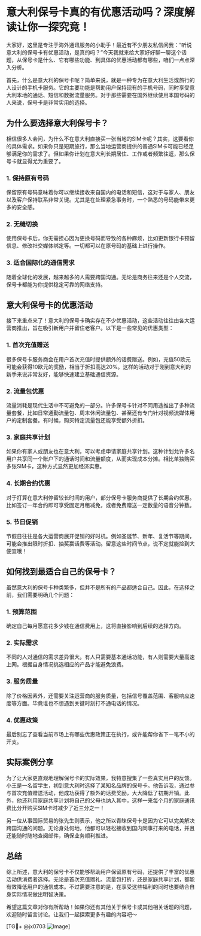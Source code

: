 # 意大利保号卡真的有优惠活动吗？深度解读让你一探究竟！

大家好，这里是专注于海外通讯服务的小助手！最近有不少朋友私信问我：“听说意大利的保号卡有优惠活动，是真的吗？”今天我就来给大家好好聊一聊这个话题，从保号卡是什么、它有哪些功能、到具体的优惠活动都有哪些，咱们一点点深入分析。

首先，什么是意大利的保号卡呢？简单来说，就是一种专为在意大利生活或旅行的人设计的手机卡服务。它的主要功能是帮助用户保持现有的手机号码，同时享受意大利本地的通话、短信和数据流量服务。对于那些需要在国外继续使用本国号码的人来说，保号卡是非常实用的选择。

## 为什么要选择意大利保号卡？

相信很多人会问，为什么不在意大利直接买一张当地的SIM卡呢？其实，这要看你的具体需求。如果你只是短期旅行，那么当地运营商提供的普通SIM卡可能已经足够满足你的需求了。但如果你计划在意大利长期居住、工作或者频繁往返，那么保号卡就显得尤为重要了。

### 1. **保持原有号码**
   保留原有号码意味着你可以继续接收来自国内的电话和短信，这对于与家人、朋友以及客户保持联系非常关键。尤其是在处理紧急事务时，一个熟悉的号码能带来更多的安全感。

### 2. **无缝切换**
   使用保号卡后，你无需担心因为更换号码而导致的各种麻烦，比如更新银行卡预留信息、修改社交媒体绑定等。一切都可以在原号码的基础上进行操作。

### 3. **适合国际化的通信需求**
   随着全球化的发展，越来越多的人需要跨国沟通。无论是商务往来还是个人交流，保号卡都能为你提供稳定可靠的网络支持。

## 意大利保号卡的优惠活动

接下来重点来了！意大利的保号卡确实存在不少优惠活动，这些活动往往由各大运营商推出，旨在吸引新用户并留住老客户。以下是一些常见的优惠类型：

### 1. **首次充值赠送**
   很多保号卡服务商会在用户首次充值时提供额外的话费赠送。例如，充值50欧元可能会获得10欧元的奖励，相当于折扣高达20%。这样的活动对于刚到意大利的新手来说非常友好，能够快速建立基础通信资源。

### 2. **流量包优惠**
   流量消耗是现代生活中不可避免的一部分。许多保号卡针对不同用途推出了多种流量套餐，比如日常通勤流量包、周末休闲流量包、甚至还有专门针对视频流媒体用户的定制套餐。有时候，购买特定流量包还能享受额外折扣。

### 3. **家庭共享计划**
   如果你有家人或朋友也在意大利，可以考虑申请家庭共享计划。这种计划允许多名用户共享同一个账户下的通话时间和流量额度，从而实现成本分摊。相比单独购买多张SIM卡，这种方式显然更加经济实惠。

### 4. **长期合约优惠**
   对于打算在意大利停留较长时间的用户，部分保号卡服务商提供了长期合约优惠。比如签订一年合约即可享受固定月租减免，或者免费赠送一定数量的语音分钟数。

### 5. **节日促销**
   节假日往往是各大运营商展开促销的好时机。例如圣诞节、新年、复活节等期间，可能会推出限时折扣、抽奖赢话费等活动。留意这些时间节点，说不定就能捡到大便宜哦！

## 如何找到最适合自己的保号卡？

虽然意大利的保号卡种类繁多，但并不是所有的产品都适合自己。因此，在选择之前，我们需要明确几个问题：

### 1. **预算范围**
   确定自己每月愿意花多少钱在通信费用上，这将直接影响到后续的选择方向。

### 2. **实际需求**
   不同的人对通信的需求差异很大。有人只需要基本通话功能，有人则需要大量高速上网。根据自身情况挑选相应的产品才能避免浪费。

### 3. **服务质量**
   除了价格因素外，还需要关注运营商的服务质量，包括信号覆盖范围、客服响应速度等方面。毕竟谁也不想遇到关键时刻打不通电话的情况。

### 4. **优惠政策**
   最后别忘了查看当前市场上有哪些优惠政策正在执行，或许能帮你省下一笔不小的开支。

## 实际案例分享

为了让大家更直观地理解保号卡的实际效果，我特意搜集了一些真实用户的反馈。小王是一名留学生，初到意大利时选择了某知名品牌的保号卡。他告诉我，通过参与首次充值赠送活动，他成功获得了额外的话费奖励，大大降低了初期开销。此外，他还利用家庭共享计划将自己的父母也纳入其中，这样一来每个月的家庭通讯费比分开购买SIM卡时减少了近三分之一！

另一位从事国际贸易的张先生则表示，他之所以青睐保号卡是因为它可以完美解决跨国沟通的问题。无论身处何地，他都可以轻松接收到国内同事打来的电话，并且还能随时随地查阅邮件，确保业务顺利推进。

## 总结

综上所述，意大利的保号卡不仅能够帮助用户保留原有号码，还提供了丰富的优惠活动供消费者选择。无论是首次充值赠礼、流量包打折，还是家庭共享计划，都能有效降低用户的通信成本。不过需要注意的是，在享受这些福利的同时也要结合自身实际情况做出明智决策。

希望这篇文章对你有所帮助！如果你还有其他关于保号卡或其他相关话题的问题，欢迎随时留言讨论。让我们一起探索更多有趣的内容吧～

[TG💪+ @jx0703 ![Image](https://github.com/user-attachments/assets/dbca1d08-cadb-493c-b0ec-ad6f7a83f270)]